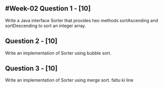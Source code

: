 #Week-02
Question 1 - [10]
----------------------
Write a Java interface Sorter that provides two methods sortAscending and sortDescending to sort an integer array.

Question 2 - [10]
----------------------
Write an implementation of Sorter using bubble sort.

Question 3 - [10]
----------------------
Write an implementation of Sorter using merge sort.
faltu ki line
